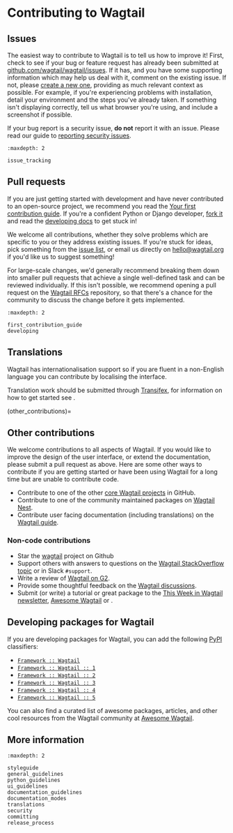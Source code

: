 # Contributing to Wagtail

## Issues

The easiest way to contribute to Wagtail is to tell us how to improve it! First, check to see if your bug or feature request has already been submitted at [github.com/wagtail/wagtail/issues](https://github.com/wagtail/wagtail/issues). If it has, and you have some supporting information which may help us deal with it, comment on the existing issue. If not, please [create a new one](https://github.com/wagtail/wagtail/issues/new), providing as much relevant context as possible. For example, if you're experiencing problems with installation, detail your environment and the steps you've already taken. If something isn't displaying correctly, tell us what browser you're using, and include a screenshot if possible.

If your bug report is a security issue, **do not** report it with an issue. Please read our guide to [reporting security issues](security).

```{toctree}
:maxdepth: 2

issue_tracking
```

## Pull requests

If you are just getting started with development and have never contributed to an open-source project, we recommend you read the [Your first contribution guide](first_contribution_guide). If you're a confident Python or Django developer, [fork it](https://github.com/wagtail/wagtail/) and read the [developing docs](developing_for_wagtail) to get stuck in!

We welcome all contributions, whether they solve problems which are specific to you or they address existing issues. If you're stuck for ideas, pick something from the [issue list](https://github.com/wagtail/wagtail/issues?q=is%3Aopen), or email us directly on [hello@wagtail.org](mailto:hello@wagtail.org) if you'd like us to suggest something!

For large-scale changes, we'd generally recommend breaking them down into smaller pull requests that achieve a single well-defined task and can be reviewed individually. If this isn't possible, we recommend opening a pull request on the [Wagtail RFCs](https://github.com/wagtail/rfcs/) repository, so that there's a chance for the community to discuss the change before it gets implemented.

```{toctree}
:maxdepth: 2

first_contribution_guide
developing
```

## Translations

Wagtail has internationalisation support so if you are fluent in a non-English language you can contribute by localising the interface.

Translation work should be submitted through [Transifex](https://explore.transifex.com/torchbox/wagtail/), for information on how to get started see [](contributing_translations).

(other_contributions)=

## Other contributions

We welcome contributions to all aspects of Wagtail. If you would like to improve the design of the user interface, or extend the documentation, please submit a pull request as above. Here are some other ways to contribute if you are getting started or have been using Wagtail for a long time but are unable to contribute code.

-   Contribute to one of the other [core Wagtail projects](https://github.com/orgs/wagtail/repositories) in GitHub.
-   Contribute to one of the community maintained packages on [Wagtail Nest](https://github.com/wagtail-nest/).
-   Contribute user facing documentation (including translations) on the [Wagtail guide](https://guide.wagtail.org/en-latest/contributing/).

### Non-code contributions

-   Star the [wagtail](https://github.com/wagtail/wagtail) project on Github
-   Support others with answers to questions on the [Wagtail StackOverflow topic](https://stackoverflow.com/questions/tagged/wagtail) or in Slack `#support`.
-   Write a review of [Wagtail on G2](https://www.g2.com/products/wagtail/reviews).
-   Provide some thoughtful feedback on the [Wagtail discussions](https://github.com/wagtail/wagtail/discussions).
-   Submit (or write) a tutorial or great package to the [This Week in Wagtail newsletter](https://wagtail.org/this-week-in-wagtail/), [Awesome Wagtail](https://github.com/springload/awesome-wagtail) or [](../advanced_topics/third_party_tutorials).

## Developing packages for Wagtail

If you are developing packages for Wagtail, you can add the following [PyPI](https://pypi.org/) classifiers:

-   [`Framework :: Wagtail`](https://pypi.org/search/?c=Framework+%3A%3A+Wagtail)
-   [`Framework :: Wagtail :: 1`](https://pypi.org/search/?c=Framework+%3A%3A+Wagtail+%3A%3A+1)
-   [`Framework :: Wagtail :: 2`](https://pypi.org/search/?c=Framework+%3A%3A+Wagtail+%3A%3A+2)
-   [`Framework :: Wagtail :: 3`](https://pypi.org/search/?c=Framework+%3A%3A+Wagtail+%3A%3A+3)
-   [`Framework :: Wagtail :: 4`](https://pypi.org/search/?c=Framework+%3A%3A+Wagtail+%3A%3A+4)
-   [`Framework :: Wagtail :: 5`](https://pypi.org/search/?c=Framework+%3A%3A+Wagtail+%3A%3A+5)

You can also find a curated list of awesome packages, articles, and other cool resources from the Wagtail community at [Awesome Wagtail](https://github.com/springload/awesome-wagtail).

## More information

```{toctree}
:maxdepth: 2

styleguide
general_guidelines
python_guidelines
ui_guidelines
documentation_guidelines
documentation_modes
translations
security
committing
release_process
```
